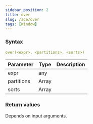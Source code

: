 ```yaml
---
sidebar_position: 2   
title: over
slug: /ace/over
tags: [Window]
---
```


### Syntax

 ```yaml
over(<expr>, <partitions>, <sorts>)
```
    
| Parameter   | Type | Description |
| ----------- | ---- | ----------- |     
| expr | any |  |
| partitions | Array |  |
| sorts | Array |  |

### Return values
Depends on input arguments.

